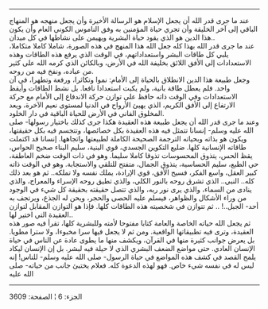 ------------------------------------------------------------------------

عند ما جرى قدر الله أن يجعل الإسلام هو الرسالة الأخيرة وأن يجعل منهجه هو
المنهاج الباقي إلى آخر الخليقة وأن تجري حياة المؤمنين به وفق الناموس
الكوني العام وأن يكون هذا الدين هو الذي يقود حياة البشرية ويهيمن على
نشاطها في كل ميدان..  
عند ما جرى قدر الله بهذا كله جعل الله هذا المنهج في هذه الصورة، شاملا
كاملا متكاملا، يلبي كل طاقات البشر واستعداداتهم، في الوقت الذي يرفع هذه
الطاقات وهذه الاستعدادات إلى الأفق اللائق بخليفة الله في الأرض، وبالكائن
الذي كرمه الله على كثير من عباده، ونفخ فيه من روحه.  
وجعل طبيعة هذا الدين الانطلاق بالحياة إلى الأمام: نموا وتكاثرا، ورفعة
وتطهرا، في آن واحد. فلم يعطل طاقة بانية، ولم يكبت استعدادا نافعا. بل نشط
الطاقات وأيقظ الاستعدادات وفي الوقت ذاته حافظ على توازن حركة الاندفاع
إلى الأمام مع حركة الارتفاع إلى الأفق الكريم، الذي يهيئ الأرواح في
الدنيا لمستوى نعيم الآخرة، ويعد المخلوق الفاني في الأرض للحياة الباقية
في دار الخلود.  
وعند ما جرى قدر الله أن يجعل طبيعة هذه العقيدة هكذا جرى كذلك باختيار
رسولها- صلى الله عليه وسلم- إنسانا تتمثل فيه هذه العقيدة بكل خصائصها،
وتتجسم فيه بكل حقيقتها، ويكون هو بذاته وبحياته الترجمة الصحيحة الكاملة
لطبيعتها واتجاهها. إنسانا قد اكتملت طاقاته الإنسانية كلها. ضليع التكوين
الجسدي، قوي البنية، سليم البناء صحيح الحواس، يقظ الحس، يتذوق المحسوسات
تذوقا كاملا سليما. وهو في ذات الوقت ضخم العاطفة، حي الطبع، سليم
الحساسية، يتذوق الجمال، متفتح للتلقي والاستجابة. وهو في الوقت ذاته كبير
العقل، واسع الفكر، فسيح الأفق، قوي الإرادة، يملك نفسه ولا تملكه.. ثم هو
بعد ذلك كله.. النبي.. الذي تشرق روحه بالنور الكلي، والذي تطيق روحه
الإسراء والمعراج، والذي ينادى من السماء، والذي يرى نور ربه، والذي تتصل
حقيقته بحقيقة كل شيء في الوجود من وراء الأشكال والظواهر، فيسلم عليه
الحصى والحجر، ويحن له الجذع، ويرتجف به أحد- الجبل..! .. ثم تتوازن في
شخصيته هذه الطاقات كلها. فإذا هو التوازن المقابل لتوازن العقيدة التي
اختير لها..  
ثم يجعل الله حياته الخاصة والعامة كتابا مفتوحا لأمته وللبشرية كلها، تقرأ
فيه صور هذه العقيدة، وترى فيه تطبيقاتها الواقعية. ومن ثم لا يجعل فيها
سرا مخبوءا، ولا سترا مطويا. بل يعرض جوانب كثيرة منها في القرآن، ويكشف
منها ما يطوى عادة عن الناس في حياة الإنسان العادي. حتى مواضع الضعف
البشري الذي لا حيلة فيه لبشر. بل إن الإنسان ليكاد يلمح القصد في كشف هذه
المواضع في حياة الرسول- صلى الله عليه وسلم- للناس! إنه ليس له في نفسه
شيء خاص. فهو لهذه الدعوة كله. فعلام يختبئ جانب من حياته- صلى الله عليه

------------------------------------------------------------------------

الجزء: 6 ¦ الصفحة: 3609
